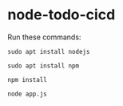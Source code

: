 # node-todo-cicd

Run these commands:


`sudo apt install nodejs`


`sudo apt install npm`

`npm install`

`node app.js`
